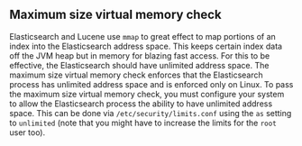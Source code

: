 ## Maximum size virtual memory check

Elasticsearch and Lucene use `mmap` to great effect to map portions of an index into the Elasticsearch address space. This keeps certain index data off the JVM heap but in memory for blazing fast access. For this to be effective, the Elasticsearch should have unlimited address space. The maximum size virtual memory check enforces that the Elasticsearch process has unlimited address space and is enforced only on Linux. To pass the maximum size virtual memory check, you must configure your system to allow the Elasticsearch process the ability to have unlimited address space. This can be done via `/etc/security/limits.conf` using the `as` setting to `unlimited` (note that you might have to increase the limits for the `root` user too).

